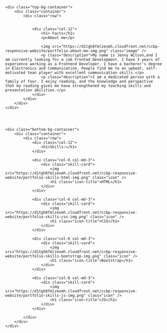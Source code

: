 <!DOCTYPE html>
<html>

<head>
    <link rel="stylesheet" href="https://stackpath.bootstrapcdn.com/bootstrap/4.5.2/css/bootstrap.min.css" integrity="sha384-JcKb8q3iqJ61gNV9KGb8thSsNjpSL0n8PARn9HuZOnIxN0hoP+VmmDGMN5t9UJ0Z" crossorigin="anonymous" />
    <script src="https://code.jquery.com/jquery-3.5.1.slim.min.js" integrity="sha384-DfXdz2htPH0lsSSs5nCTpuj/zy4C+OGpamoFVy38MVBnE+IbbVYUew+OrCXaRkfj" crossorigin="anonymous"></script>
    <script src="https://cdn.jsdelivr.net/npm/popper.js@1.16.1/dist/umd/popper.min.js" integrity="sha384-9/reFTGAW83EW2RDu2S0VKaIzap3H66lZH81PoYlFhbGU+6BZp6G7niu735Sk7lN" crossorigin="anonymous"></script>
    <script src="https://stackpath.bootstrapcdn.com/bootstrap/4.5.2/js/bootstrap.min.js" integrity="sha384-B4gt1jrGC7Jh4AgTPSdUtOBvfO8shuf57BaghqFfPlYxofvL8/KUEfYiJOMMV+rV" crossorigin="anonymous"></script>
</head>

<body>


    <div class="top-bg-container">
        <div class="container">
            <div class="row">


                <div class="col-12">
                    <h1> Facts</h1>
                    <p>About me</p>

                    <img src="https://d1tgh8fmlzexmh.cloudfront.net/ccbp-responsive-website/portfolio-about-me-img.png" class="image" />
                    <p class="description">My name is Jenny Wilson,and I am currently looking for a job Fronted Development. I have 3 years of experience working as a Frontend Developer. I have a bacheror's degree in Electronics and Communication. People find me to an upbeat, self-motivated tean player with excellent communication skills.</p>
                    <p class="description">I am a dedicated person with a family of four. I enjoy reading, and the knowledge and perspective that my reading gives me have strengthened my teaching skills and presentation abilities.</p>
                </div>
            </div>
        </div>
    </div>




    <div class="bottom-bg-container">
        <div class="container">
            <div class="row">
                <div class="col-12">
                    <h1>Skills:</h1>
                </div>

                <div class="col-6 col-md-3">
                    <div class="skill-card">
                        <img src="https://d1tgh8fmlzexmh.cloudfront.net/ccbp-responsive-website/portfolio-skills-html-img.png" class="icon" />
                        <h1 class="icon-title">HTML</h1>
                    </div>
                </div>

                <div class="col-6 col-md-3">
                    <div class="skill-card">
                        <img src="https://d1tgh8fmlzexmh.cloudfront.net/ccbp-responsive-website/portfolio-skills-css-img.png" class="icon" />
                        <h1 class="icon-title">CSS</h1>
                    </div>
                </div>

                <div class="col-6 col-md-3">
                    <div class="skill-card">
                        <img src="https://d1tgh8fmlzexmh.cloudfront.net/ccbp-responsive-website/portfolio-skills-bootstrap-img.png" class="icon" />
                        <h1 class="icon-title">Bootstrap</h1>
                    </div>
                </div>

                <div class="col-6 col-md-3">
                    <div class="skill-card">
                        <img src="https://d1tgh8fmlzexmh.cloudfront.net/ccbp-responsive-website/portfolio-skills-js-img.png" class="icon" />
                        <h1 class="icon-title">JS</h1>
                    </div>
                </div>

            </div>
        </div>
    </div>




</body>

</html>
